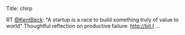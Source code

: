 Title: chirp

RT <a href="http://twitter.com/KentBeck">@KentBeck</a>: "A startup is a race to build something truly of value to world" Thoughtful reflection on productive failure: <a href="http://bit.l">http://bit.l</a> ...
